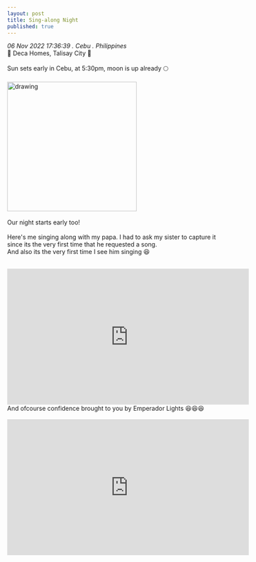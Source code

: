 ```yaml
---
layout: post
title: Sing-along Night
published: true
---
```

_06 Nov 2022 17:36:39 . Cebu . Philippines_
<br>
📍 Deca Homes, Talisay City 📍
<br>
<br>
Sun sets early in Cebu, at 5:30pm, moon is up already 🌕
<br>
<br>
<img src="https://drive.google.com/uc?export=view&id=1NMSiHdurYo5nH07rdKnGDplmoYeeSGt-" alt="drawing" width="300"/>
<br>
<br>
Our night starts early too!
<br>
<br>
Here's me singing along with my papa. I had to ask my sister to capture it since its the very first time that he requested a song.
<br>
And also its the very first time I see him singing 😆
<br>
<br>
<iframe width="560" height="315"
src="https://www.youtube.com/embed/nRfJzR3nj3o"
frameborder="0" 
allow="accelerometer; autoplay; encrypted-media; gyroscope; picture-in-picture" 
allowfullscreen></iframe>
<br>
And ofcourse confidence brought to you by Emperador Lights 😆😆😆
<br>
<br>
<iframe width="560" height="315"
src="https://www.youtube.com/embed/y6oijmEkm4M"
frameborder="0" 
allow="accelerometer; autoplay; encrypted-media; gyroscope; picture-in-picture" 
allowfullscreen></iframe>
<br>
<br>


